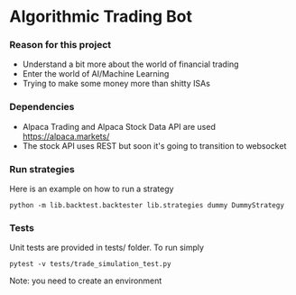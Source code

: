 # Algorithmic Trading Bot #

### Reason for this project ###

* Understand a bit more about the world of financial trading
* Enter the world of AI/Machine Learning
* Trying to make some money more than shitty ISAs

### Dependencies ###

* Alpaca Trading and Alpaca Stock Data API are used https://alpaca.markets/
* The stock API uses REST but soon it's going to transition to websocket

### Run strategies ###

Here is an example on how to run a strategy 
```
python -m lib.backtest.backtester lib.strategies dummy DummyStrategy
```

### Tests ###

Unit tests are provided in tests/ folder. To run simply 
```
pytest -v tests/trade_simulation_test.py
```
Note: you need to create an environment
